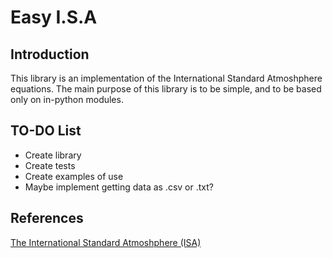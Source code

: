 # Easy I.S.A 

## Introduction

This library is an implementation of the International Standard Atmoshphere equations.
The main purpose of this library is to be simple, and to be based only on in-python modules.

## TO-DO List

* Create library
* Create tests
* Create examples of use
* Maybe implement getting data as .csv or .txt?
## References
[The International Standard Atmoshphere (ISA)](http://fisicaatmo.at.fcen.uba.ar/practicas/ISAweb.pdf)